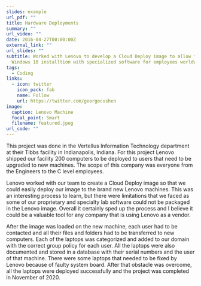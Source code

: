 ```yaml
---
slides: example
url_pdf: ""
title: Hardware Deployments
summary: ""
url_video: ""
date: 2016-04-27T00:00:00Z
external_link: ""
url_slides: ""
subtitle: Worked with Lenovo to develop a Cloud Deploy image to allow for a
  Windows 10 installtion with specialized software for employees worldwide.
tags:
  - Coding
links:
  - icon: twitter
    icon_pack: fab
    name: Follow
    url: https://twitter.com/georgecushen
image:
  caption: Lenovo Machine
  focal_point: Smart
  filename: featured.jpeg
url_code: ""
---
```

This project was done in the Vertellus Information Technology department at their Tibbs facility in Indianapolis, Indiana. For this project Lenovo shipped our facility 200 computers to be deployed to users that need to be upgraded to new machines. The scope of this company was everyone from the Engineers to the C level employees.

Lenovo worked with our team to create a Cloud Deploy image so that we could easily deploy our image to the brand new Lenovo machines. This was an interesting process to learn, but there were limitations that we faced as some of our proprietary and specialty lab software could not be packaged in the Lenovo image. Overall it certainly sped up the process and I believe it could be a valuable tool for any company that is using Lenovo as a vendor.

After the image was loaded on the new machine, each user had to be contacted and all their files and folders had to be transferred to new computers. Each of the laptops was categorized and added to our domain with the correct group policy for each user. All the laptops were also documented and stored in a database with their serial numbers and the user of that machine. There were some laptops that needed to be fixed by Lenovo because of faulty system board. After that obstacle was overcome, all the laptops were deployed successfully and the project was completed in November of 2020.